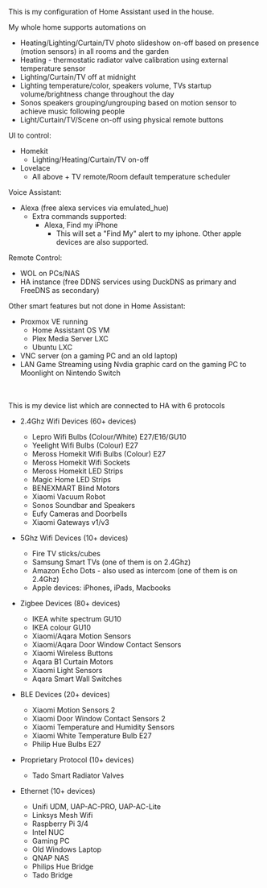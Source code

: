 This is my configuration of Home Assistant used in the house. 

My whole home supports automations on
- Heating/Lighting/Curtain/TV photo slideshow on-off based on presence (motion sensors) in all rooms and the garden
- Heating - thermostatic radiator valve calibration using external temperature sensor
- Lighting/Curtain/TV off at midnight
- Lighting temperature/color, speakers volume, TVs startup volume/brightness change throughout the day
- Sonos speakers grouping/ungrouping based on motion sensor to achieve music following people 
- Light/Curtain/TV/Scene on-off using physical remote buttons

UI to control:
- Homekit
  - Lighting/Heating/Curtain/TV on-off
- Lovelace 
  - All above + TV remote/Room default temperature scheduler
  
Voice Assistant:
- Alexa (free alexa services via emulated_hue)
  - Extra commands supported:
    - Alexa, Find my iPhone
      - This will set a "Find My" alert to my iphone. Other apple devices are also supported.

Remote Control:
- WOL on PCs/NAS
- HA instance (free DDNS services using DuckDNS as primary and FreeDNS as secondary)


Other smart features but not done in Home Assistant:
- Proxmox VE running
  - Home Assistant OS VM
  - Plex Media Server LXC
  - Ubuntu LXC
- VNC server (on a gaming PC and an old laptop)
- LAN Game Streaming using Nvdia graphic card on the gaming PC to Moonlight on Nintendo Switch

<br><br>
This is my device list which are connected to HA with 6 protocols 

- 2.4Ghz Wifi Devices (60+ devices)
  - Lepro Wifi Bulbs (Colour/White) E27/E16/GU10
  - Yeelight Wifi Bulbs (Colour) E27
  - Meross Homekit Wifi Bulbs (Colour) E27
  - Meross Homekit Wifi Sockets
  - Meross Homekit LED Strips 
  - Magic Home LED Strips 
  - BENEXMART Blind Motors
  - Xiaomi Vacuum Robot 
  - Sonos Soundbar and Speakers
  - Eufy Cameras and Doorbells
  - Xiaomi Gateways v1/v3

- 5Ghz Wifi Devices (10+ devices)
  - Fire TV sticks/cubes
  - Samsung Smart TVs (one of them is on 2.4Ghz)
  - Amazon Echo Dots - also used as intercom (one of them is on 2.4Ghz)
  - Apple devices: iPhones, iPads, Macbooks

- Zigbee Devices (80+ devices)
  - IKEA white spectrum GU10 
  - IKEA colour GU10 
  - Xiaomi/Aqara Motion Sensors
  - Xiaomi/Aqara Door Window Contact Sensors
  - Xiaomi Wireless Buttons
  - Aqara B1 Curtain Motors
  - Xiaomi Light Sensors
  - Aqara Smart Wall Switches

- BLE Devices (20+ devices)
  - Xiaomi Motion Sensors 2
  - Xiaomi Door Window Contact Sensors 2
  - Xiaomi Temperature and Humidity Sensors
  - Xiaomi White Temperature Bulb E27
  - Philip Hue Bulbs E27
  
- Proprietary Protocol (10+ devices)
  - Tado Smart Radiator Valves

- Ethernet (10+ devices)
  - Unifi UDM, UAP-AC-PRO, UAP-AC-Lite
  - Linksys Mesh Wifi
  - Raspberry Pi 3/4
  - Intel NUC
  - Gaming PC
  - Old Windows Laptop
  - QNAP NAS
  - Philips Hue Bridge
  - Tado Bridge
  

